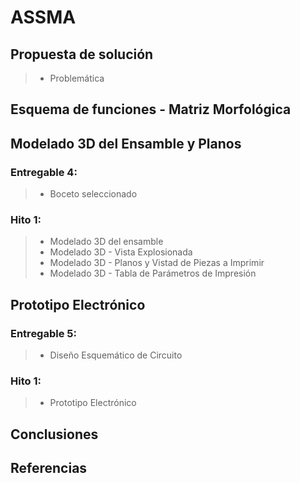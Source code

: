 # ASSMA
## Propuesta de solución
> * Problemática
## Esquema de funciones - Matriz Morfológica
## Modelado 3D del Ensamble y Planos
### Entregable 4:
> * Boceto seleccionado
### Hito 1:
> * Modelado 3D del ensamble
> * Modelado 3D - Vista Explosionada
> * Modelado 3D - Planos y Vistad de Piezas a Imprimir
> * Modelado 3D - Tabla de Parámetros de Impresión
## Prototipo Electrónico
### Entregable 5: 
> * Diseño Esquemático de Circuito
### Hito 1:
> * Prototipo Electrónico
## Conclusiones
## Referencias
